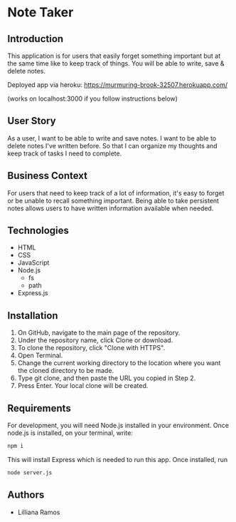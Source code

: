 # Note Taker

## Introduction
This application is for users that easily forget something important but at the same time like to keep track of things. You will be able to write, save & delete notes.

Deployed app via heroku: https://murmuring-brook-32507.herokuapp.com/

(works on localhost:3000 if you follow instructions below)

## User Story
As a user, I want to be able to write and save notes.
I want to be able to delete notes I've written before.
So that I can organize my thoughts and keep track of tasks I need to complete.

## Business Context
For users that need to keep track of a lot of information, it's easy to forget or be unable to recall something important. Being able to take persistent notes allows users to have written information available when needed.

## Technologies
* HTML 
* CSS 
* JavaScript
* Node.js
  * fs
  * path
* Express.js 

## Installation
1. On GitHub, navigate to the main page of the repository.
2. Under the repository name, click Clone or download.
3. To clone the repository, click "Clone with HTTPS".
4. Open Terminal.
5. Change the current working directory to the location where you want the cloned directory to be made.
6. Type git clone, and then paste the URL you copied in Step 2.
7. Press Enter. Your local clone will be created. 

## Requirements

For development, you will need Node.js installed in your environment. Once node.js is installed, on your terminal, write: 
``` bash 
npm i 
``` 
This will install Express which is needed to run this app. 
 Once installed, run 
 ```bash 
node server.js
 ```

## Authors
* Lilliana Ramos

